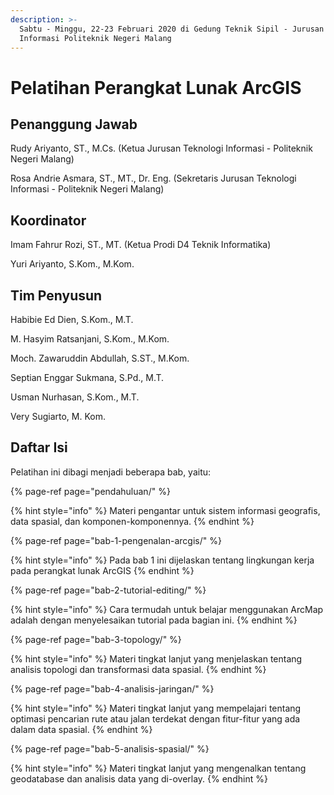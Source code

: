 ```yaml
---
description: >-
  Sabtu - Minggu, 22-23 Februari 2020 di Gedung Teknik Sipil - Jurusan Teknologi
  Informasi Politeknik Negeri Malang
---
```


# Pelatihan Perangkat Lunak ArcGIS

## Penanggung Jawab

Rudy Ariyanto, ST., M.Cs. \(Ketua Jurusan Teknologi Informasi - Politeknik Negeri Malang\)

Rosa Andrie Asmara, ST., MT., Dr. Eng. \(Sekretaris Jurusan Teknologi Informasi - Politeknik Negeri Malang\)

## Koordinator

Imam Fahrur Rozi, ST., MT. \(Ketua Prodi D4 Teknik Informatika\)

Yuri Ariyanto, S.Kom., M.Kom.

## Tim Penyusun

Habibie Ed Dien, S.Kom., M.T.

M. Hasyim Ratsanjani, S.Kom., M.Kom.

Moch. Zawaruddin Abdullah, S.ST., M.Kom.

Septian Enggar Sukmana, S.Pd., M.T.

Usman Nurhasan, S.Kom., M.T.

Very Sugiarto, M. Kom.



## Daftar Isi

Pelatihan ini dibagi menjadi beberapa bab, yaitu:

{% page-ref page="pendahuluan/" %}

{% hint style="info" %}
Materi pengantar untuk sistem informasi geografis, data spasial, dan komponen-komponennya.
{% endhint %}

{% page-ref page="bab-1-pengenalan-arcgis/" %}

{% hint style="info" %}
Pada bab 1 ini dijelaskan tentang lingkungan kerja pada perangkat lunak ArcGIS
{% endhint %}

{% page-ref page="bab-2-tutorial-editing/" %}

{% hint style="info" %}
Cara termudah untuk belajar menggunakan ArcMap adalah dengan menyelesaikan tutorial pada bagian ini.
{% endhint %}

{% page-ref page="bab-3-topology/" %}

{% hint style="info" %}
Materi tingkat lanjut yang menjelaskan tentang analisis topologi dan transformasi data spasial.
{% endhint %}

{% page-ref page="bab-4-analisis-jaringan/" %}

{% hint style="info" %}
Materi tingkat lanjut yang mempelajari tentang optimasi pencarian rute atau jalan terdekat dengan fitur-fitur yang ada dalam data spasial.
{% endhint %}

{% page-ref page="bab-5-analisis-spasial/" %}

{% hint style="info" %}
Materi tingkat lanjut yang mengenalkan tentang geodatabase dan analisis data yang di-overlay.
{% endhint %}





